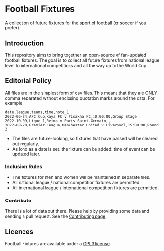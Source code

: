 
# Football Fixtures

A collection of future fixtures for the sport of football (or soccer if you 
prefer).


## Introduction
This repository aims to bring together an open-source of fan-updated football 
fixtures. The goal is to collect all future fixtures from national league level 
to international competitions and all the way up to the World Cup.


## Editorial Policy
All files are in the simplest form of csv files. This means that they are ONLY 
comma separated without enclosing quotation marks around the data. For example:

    date,league,teams,time,note_1
    2022-06-24,AFC Cup,Kaya FC v Visakha FC,10:00:00,Group Stage
    2022-10-09,Ligue 1,Reims v Paris Saint-Germain,,
    2022-08-20,Premier League,Manchester United v Liverpool,15:00:00,Round 2

* The files are future-looking, so fixtures that have passed will be cleared 
out regularly.
* As long as a date is set, the fixture can be added; time of event can be 
updated later.


### Inclusion Rules
* The fixtures for men and women will be maintained in separate files.
* All national league / national competition fixtures are permitted.
* All international league / international competition fixtures are permitted.

### Contribute
There is a lot of data out there. Please help by providing some data and 
sending a pull request. See the [Contributing 
page](https://github.com/darmeth/football-fixtures/blob/main/CONTRIBUTING).


## Licences
Football Fixtures are available under a [GPL3
license](https://github.com/darmeth/football-fixtures/blob/main/LICENSE).

